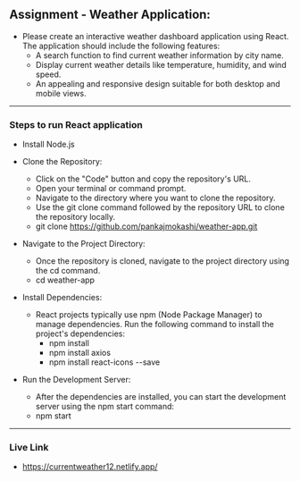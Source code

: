## Assignment - Weather Application:
- Please create an interactive weather dashboard application using React. The application should include the following features:
    - A search function to find current weather information by city name.
    - Display current weather details like temperature, humidity, and wind speed.
    - An appealing and responsive design suitable for both desktop and mobile views.

---

### Steps to run React application

- Install Node.js
- Clone the Repository:
    - Click on the "Code" button and copy the repository's URL.
    - Open your terminal or command prompt.
    - Navigate to the directory where you want to clone the repository.
    - Use the git clone command followed by the repository URL to clone the repository locally.
  	- git clone https://github.com/pankajmokashi/weather-app.git

- Navigate to the Project Directory:
    - Once the repository is cloned, navigate to the project directory using the cd command.
  	- cd weather-app

- Install Dependencies:
    - React projects typically use npm (Node Package Manager) to manage dependencies. Run the following command to install the project's dependencies:
      	- npm install
      	- npm install axios
      	- npm install react-icons --save

- Run the Development Server:
    - After the dependencies are installed, you can start the development server using the npm start command:
	- npm start

---

### Live Link
- https://currentweather12.netlify.app/
